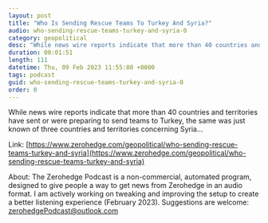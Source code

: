 ```yaml
---
layout: post
title: "Who Is Sending Rescue Teams To Turkey And Syria?"
audio: who-sending-rescue-teams-turkey-and-syria-0
category: geopolitical
desc: "While news wire reports indicate that more than 40 countries and territories have sent or were preparing to send teams to Turkey, the same was just known of three countries and territories concerning Syria..."
duration: 00:01:51
length: 111
datetime: Thu, 09 Feb 2023 11:55:00 +0000
tags: podcast
guid: who-sending-rescue-teams-turkey-and-syria-0
order: 0
---
```

While news wire reports indicate that more than 40 countries and territories have sent or were preparing to send teams to Turkey, the same was just known of three countries and territories concerning Syria...

Link: [https://www.zerohedge.com/geopolitical/who-sending-rescue-teams-turkey-and-syria](https://www.zerohedge.com/geopolitical/who-sending-rescue-teams-turkey-and-syria)

About: The Zerohedge Podcast is a non-commercial, automated program, designed to give people a way to get news from Zerohedge in an audio format.  I am actively working on tweaking and improving the setup to create a better listening experience (February 2023).  Suggestions are welcome: [zerohedgePodcast@outlook.com](mailto:zerohedgePodcast@outlook.com)